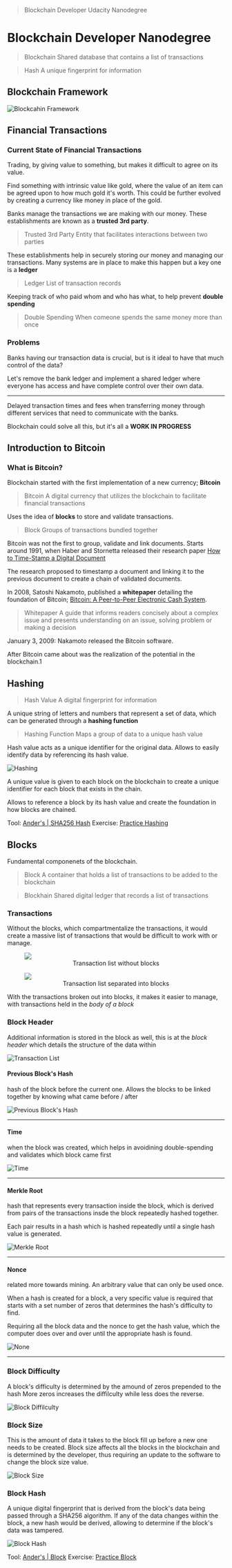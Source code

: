 > Blockchain Developer
> Udacity Nanodegree

# Blockchain Developer Nanodegree

> Blockchain
> Shared database that contains a list of transactions

> Hash
> A unique fingerprint for information

## Blockchain Framework

![Blockcahin Framework](./assets/blockchain_framework.png)

## Financial Transactions

### Current State of Financial Transactions

Trading, by giving value to something, but makes it difficult to agree on its value.

Find something with intrinsic value like gold, where the value of an item can be agreed upon to how much gold it's worth. This could be further evolved by creating a currency like money in place of the gold.

Banks manage the transactions we are making with our money. These establishments are known as a **trusted 3rd party**.

> Trusted 3rd Party
> Entity that facilitates interactions between two parties

These establishments help in securely storing our money and managing our transactions. Many systems are in place to make this happen but a key one is a **ledger**

> Ledger
> List of transaction records

Keeping track of who paid whom and who has what, to help prevent **double spending**

> Double Spending
> When comeone spends the same money more than once

### Problems

Banks having our transaction data is crucial, but is it ideal to have that much control of the data?

Let's remove the bank ledger and implement a shared ledger where everyone has access and have complete control over their own data.

---

Delayed transaction times and fees when transferring money through different services that need to communicate with the banks.

Blockchain could solve all this, but it's all a **WORK IN PROGRESS**

## Introduction to Bitcoin

### What is Bitcoin?

Blockchain started with the first implementation of a new currency; **Bitcoin**

> Bitcoin
> A digital currency that utilizes the blockchain to facilitate financial transactions

Uses the idea of **blocks** to store and validate transactions.

> Block
> Groups of transactions bundled together

Bitcoin was not the first to group, validate and link documents. Starts around 1991, when Haber and Stornetta released their research paper [How to Time-Stamp a Digital Document](https://www.anf.es/pdf/Haber_Stornetta.pdf)

The research proposed to timestamp a document and linking it to the previous document to create a chain of validated documents.

In 2008, Satoshi Nakamoto, published a **whitepaper** detailing the foundation of Bitcoin; [Bitcoin: A Peer-to-Peer Electronic Cash System](https://bitcoin.org/bitcoin.pdf).

> Whitepaper
> A guide that informs readers concisely about a complex issue and presents understanding on an issue, solving problem or making a decision

January 3, 2009: Nakamoto released the Bitcoin software.

After Bitcoin came about was the realization of the potential in the blockchain.1

## Hashing

> Hash Value
> A digital fingerprint for information

A unique string of letters and numbers that represent a set of data, which can be generated through a **hashing function**

> Hashing Function
> Maps a group of data to a unique hash value

Hash value acts as a unique identifier for the original data. Allows to easily identify data by referencing its hash value.

![Hashing](./assets/hashing.png)

A unique value is given to each block on the blockchain to create a unique identifier for each block that exists in the chain.

Allows to reference a block by its hash value and create the foundation in how blocks are chained.

Tool: [Ander's | SHA256 Hash](https://andersbrownworth.com/blockchain/hash)
Exercise: [Practice Hashing](./exercises/hashing)

## Blocks

Fundamental componenets of the blockchain.

> Block
> A container that holds a list of transactions to be added to the blockchain

> Blockhain
> Shared digital ledger that records a list of transactions

### Transactions

Without the blocks, which compartmentalize the transactions, it would create a massive list of transactions that would be difficult to work with or manage.

<figure>
<img src="./assets/transactions_list.png" align="center" />
<figcaption align="center">Transaction list without blocks</figcaption>
</figure>

<figure>
<img src="./assets/transactions_blocks.png" align="center" />
<figcaption align="center">Transaction list separated into blocks</figcaption>
</figure>

With the transactions broken out into blocks, it makes it easier to manage, with transactions held in the *body of a block*

### Block Header

Additional information is stored in the block as well, this is at the _block header_ which details the structure of the data within

![Transaction List](./assets/block_header.png)

#### Previous Block's Hash
hash of the block before the current one. Allows the blocks to be linked together by knowing what came before / after

![Previous Block's Hash](./assets/block_previous_hash.png)

---

#### Time
when the block was created, which helps in avoidining double-spending and validates which block came first

![Time](./assets/block_time.png)

---

#### Merkle Root
hash that represents every transaction inside the block, which is derived from pairs of the transactions insde the block repeatedly hashed together.

Each pair results in a hash which is hashed repeatedly until a single hash value is generated.

![Merkle Root](./assets/block_merkle_root.png)

---

#### Nonce
related more towards mining. An arbitrary value that can only be used once. 

When a hash is created for a block, a very specific value is required that starts with a set number of zeros that determines the hash's difficulty to find.

Requiring all the block data and the nonce to get the hash value, which the computer does over and over until the appropriate hash is found.

![None](./assets/block_nonce.png)

---

### Block Difficulty

A block's difficulty is determined by the amound of zeros prepended to the hash More zeros increases the diffilculty while less does the reverse.

![Block Diffilculty](./assets/block_difficulty.png)

### Block Size

This is the amount of data it takes to the block fill up before a new one needs to be created. Block size affects all the blocks in the blockchain and is determined by the developer, thus requiring an update to the software to change the block size value.

![Block Size](./assets/block_size.png)

### Block Hash

A unique digital fingerprint that is derived from the block's data being passed through a SHA256 algorithm. If any of the data changes within the block, a new hash would be derived, allowing to determine if the block's data was tampered.

![Block Hash](./assets/block_hash.png)

Tool: [Ander's | Block](https://andersbrownworth.com/blockchain/block)
Exercise: [Practice Block](./exercises/block)

